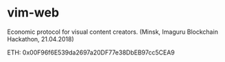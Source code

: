 # vim-web
Economic protocol for visual content creators. (Minsk, Imaguru Blockchain Hackathon, 21.04.2018)

ETH: 0x00F96f6E539da2697a20DF77e38DbEB97cc5CEA9
